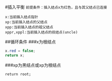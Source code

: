 #插入平衡
`前提条件：插入结点x为红色，且与其父结点已连接  `

	x:当前插入结点指针  
	xp:当前插入结点的父结点  
	xpp:当前插入结点的祖父结点  
	xppr,xppl:当前插入结点的叔结点(uncle)  
    
##循环条件
###x为根结点
```java  
x.red = false;  
return x;  
```
###xp为黑结点或xp为根结点
```
return root;
```